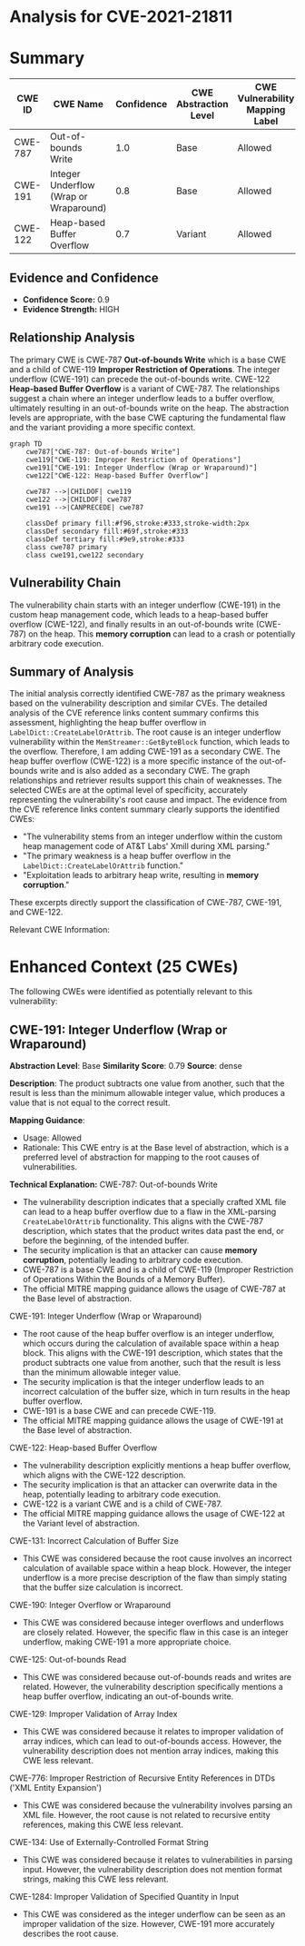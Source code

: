 # Analysis for CVE-2021-21811

# Summary
| CWE ID | CWE Name | Confidence | CWE Abstraction Level | CWE Vulnerability Mapping Label | CWE-Vulnerability Mapping Notes |
|---|---|---|---|---|---|
| CWE-787 | Out-of-bounds Write | 1.0 | Base | Allowed | Primary CWE |
| CWE-191 | Integer Underflow (Wrap or Wraparound) | 0.8 | Base | Allowed | Secondary CWE |
| CWE-122 | Heap-based Buffer Overflow | 0.7 | Variant | Allowed | Secondary CWE |

## Evidence and Confidence

*   **Confidence Score:** 0.9
*   **Evidence Strength:** HIGH

## Relationship Analysis
The primary CWE is CWE-787 **Out-of-bounds Write** which is a base CWE and a child of CWE-119 **Improper Restriction of Operations**. The integer underflow (CWE-191) can precede the out-of-bounds write. CWE-122 **Heap-based Buffer Overflow** is a variant of CWE-787. The relationships suggest a chain where an integer underflow leads to a buffer overflow, ultimately resulting in an out-of-bounds write on the heap. The abstraction levels are appropriate, with the base CWE capturing the fundamental flaw and the variant providing a more specific context.

```mermaid
graph TD
    cwe787["CWE-787: Out-of-bounds Write"]
    cwe119["CWE-119: Improper Restriction of Operations"]
    cwe191["CWE-191: Integer Underflow (Wrap or Wraparound)"]
    cwe122["CWE-122: Heap-based Buffer Overflow"]

    cwe787 -->|CHILDOF| cwe119
    cwe122 -->|CHILDOF| cwe787
    cwe191 -->|CANPRECEDE| cwe787

    classDef primary fill:#f96,stroke:#333,stroke-width:2px
    classDef secondary fill:#69f,stroke:#333
    classDef tertiary fill:#9e9,stroke:#333
    class cwe787 primary
    class cwe191,cwe122 secondary
```

## Vulnerability Chain
The vulnerability chain starts with an integer underflow (CWE-191) in the custom heap management code, which leads to a heap-based buffer overflow (CWE-122), and finally results in an out-of-bounds write (CWE-787) on the heap. This **memory corruption** can lead to a crash or potentially arbitrary code execution.

## Summary of Analysis
The initial analysis correctly identified CWE-787 as the primary weakness based on the vulnerability description and similar CVEs. The detailed analysis of the CVE reference links content summary confirms this assessment, highlighting the heap buffer overflow in `LabelDict::CreateLabelOrAttrib`. The root cause is an integer underflow vulnerability within the `MemStreamer::GetByteBlock` function, which leads to the overflow. Therefore, I am adding CWE-191 as a secondary CWE. The heap buffer overflow (CWE-122) is a more specific instance of the out-of-bounds write and is also added as a secondary CWE. The graph relationships and retriever results support this chain of weaknesses. The selected CWEs are at the optimal level of specificity, accurately representing the vulnerability's root cause and impact. The evidence from the CVE reference links content summary clearly supports the identified CWEs:

*   "The vulnerability stems from an integer underflow within the custom heap management code of AT&T Labs' Xmill during XML parsing."
*   "The primary weakness is a heap buffer overflow in the `LabelDict::CreateLabelOrAttrib` function."
*   "Exploitation leads to arbitrary heap write, resulting in **memory corruption**."

These excerpts directly support the classification of CWE-787, CWE-191, and CWE-122.

Relevant CWE Information:

# Enhanced Context (25 CWEs)
The following CWEs were identified as potentially relevant to this vulnerability:

## CWE-191: Integer Underflow (Wrap or Wraparound)
**Abstraction Level**: Base
**Similarity Score**: 0.79
**Source**: dense

**Description**:
The product subtracts one value from another, such that the result is less than the minimum allowable integer value, which produces a value that is not equal to the correct result.

**Mapping Guidance**:
- Usage: Allowed
- Rationale: This CWE entry is at the Base level of abstraction, which is a preferred level of abstraction for mapping to the root causes of vulnerabilities.

**Technical Explanation:**
CWE-787: Out-of-bounds Write
*   The vulnerability description indicates that a specially crafted XML file can lead to a heap buffer overflow due to a flaw in the XML-parsing `CreateLabelOrAttrib` functionality. This aligns with the CWE-787 description, which states that the product writes data past the end, or before the beginning, of the intended buffer.
*   The security implication is that an attacker can cause **memory corruption**, potentially leading to arbitrary code execution.
*   CWE-787 is a base CWE and is a child of CWE-119 (Improper Restriction of Operations Within the Bounds of a Memory Buffer).
*   The official MITRE mapping guidance allows the usage of CWE-787 at the Base level of abstraction.

CWE-191: Integer Underflow (Wrap or Wraparound)
*   The root cause of the heap buffer overflow is an integer underflow, which occurs during the calculation of available space within a heap block. This aligns with the CWE-191 description, which states that the product subtracts one value from another, such that the result is less than the minimum allowable integer value.
*   The security implication is that the integer underflow leads to an incorrect calculation of the buffer size, which in turn results in the heap buffer overflow.
*   CWE-191 is a base CWE and can precede CWE-119.
*   The official MITRE mapping guidance allows the usage of CWE-191 at the Base level of abstraction.

CWE-122: Heap-based Buffer Overflow
*   The vulnerability description explicitly mentions a heap buffer overflow, which aligns with the CWE-122 description.
*   The security implication is that an attacker can overwrite data in the heap, potentially leading to arbitrary code execution.
*   CWE-122 is a variant CWE and is a child of CWE-787.
*   The official MITRE mapping guidance allows the usage of CWE-122 at the Variant level of abstraction.

CWE-131: Incorrect Calculation of Buffer Size
*   This CWE was considered because the root cause involves an incorrect calculation of available space within a heap block. However, the integer underflow is a more precise description of the flaw than simply stating that the buffer size calculation is incorrect.

CWE-190: Integer Overflow or Wraparound
*   This CWE was considered because integer overflows and underflows are closely related. However, the specific flaw in this case is an integer underflow, making CWE-191 a more appropriate choice.

CWE-125: Out-of-bounds Read
*   This CWE was considered because out-of-bounds reads and writes are related. However, the vulnerability description specifically mentions a heap buffer overflow, indicating an out-of-bounds write.

CWE-129: Improper Validation of Array Index
*   This CWE was considered because it relates to improper validation of array indices, which can lead to out-of-bounds access. However, the vulnerability description does not mention array indices, making this CWE less relevant.

CWE-776: Improper Restriction of Recursive Entity References in DTDs ('XML Entity Expansion')
*   This CWE was considered because the vulnerability involves parsing an XML file. However, the root cause is not related to recursive entity references, making this CWE less relevant.

CWE-134: Use of Externally-Controlled Format String
*   This CWE was considered because it relates to vulnerabilities in parsing input. However, the vulnerability description does not mention format strings, making this CWE less relevant.

CWE-1284: Improper Validation of Specified Quantity in Input
*   This CWE was considered as the integer underflow can be seen as an improper validation of the size. However, CWE-191 more accurately describes the root cause.